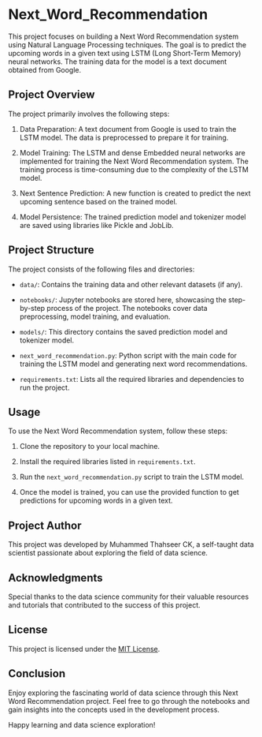 

# Next_Word_Recommendation

This project focuses on building a Next Word Recommendation system using Natural Language Processing techniques. The goal is to predict the upcoming words in a given text using LSTM (Long Short-Term Memory) neural networks. The training data for the model is a text document obtained from Google.

## Project Overview

The project primarily involves the following steps:

1. Data Preparation: A text document from Google is used to train the LSTM model. The data is preprocessed to prepare it for training.

2. Model Training: The LSTM and dense Embedded neural networks are implemented for training the Next Word Recommendation system. The training process is time-consuming due to the complexity of the LSTM model.

3. Next Sentence Prediction: A new function is created to predict the next upcoming sentence based on the trained model.

4. Model Persistence: The trained prediction model and tokenizer model are saved using libraries like Pickle and JobLib.

## Project Structure

The project consists of the following files and directories:

- `data/`: Contains the training data and other relevant datasets (if any).

- `notebooks/`: Jupyter notebooks are stored here, showcasing the step-by-step process of the project. The notebooks cover data preprocessing, model training, and evaluation.

- `models/`: This directory contains the saved prediction model and tokenizer model.

- `next_word_recommendation.py`: Python script with the main code for training the LSTM model and generating next word recommendations.

- `requirements.txt`: Lists all the required libraries and dependencies to run the project.

## Usage

To use the Next Word Recommendation system, follow these steps:

1. Clone the repository to your local machine.

2. Install the required libraries listed in `requirements.txt`.

3. Run the `next_word_recommendation.py` script to train the LSTM model.

4. Once the model is trained, you can use the provided function to get predictions for upcoming words in a given text.

## Project Author

This project was developed by Muhammed Thahseer CK, a self-taught data scientist passionate about exploring the field of data science.

## Acknowledgments

Special thanks to the data science community for their valuable resources and tutorials that contributed to the success of this project.

## License

This project is licensed under the [MIT License](https://opensource.org/licenses/MIT).

## Conclusion

Enjoy exploring the fascinating world of data science through this Next Word Recommendation project. Feel free to go through the notebooks and gain insights into the concepts used in the development process.

Happy learning and data science exploration!
